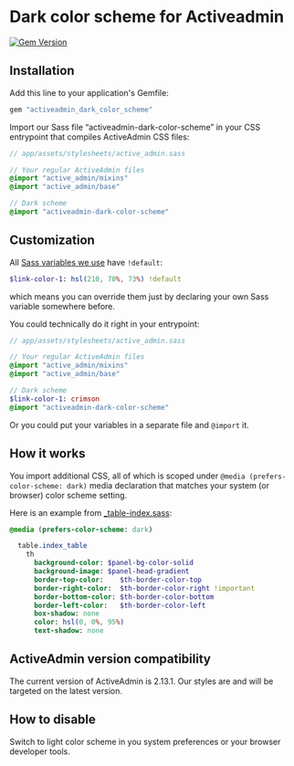 # Dark color scheme for Activeadmin

[![Gem Version](https://badge.fury.io/rb/activeadmin_dark_color_scheme.svg)](https://badge.fury.io/rb/activeadmin_dark_color_scheme)

## Installation

Add this line to your application's Gemfile:

```ruby
gem "activeadmin_dark_color_scheme"
```

Import our Sass file “activeadmin-dark-color-scheme” in your CSS entrypoint that compiles ActiveAdmin CSS files:

```sass
// app/assets/stylesheets/active_admin.sass

// Your regular ActiveAdmin files
@import "active_admin/mixins"
@import "active_admin/base"

// Dark scheme
@import "activeadmin-dark-color-scheme"
```

## Customization

All [Sass variables we use](https://github.com/sergeypedan/activeadmin-dark-color-scheme/blob/master/app/assets/stylesheets/activeadmin-dark-color-scheme/variables/_all.sass) have `!default`:

```sass
$link-color-1: hsl(210, 70%, 73%) !default
```

which means you can override them just by declaring your own Sass variable somewhere before.

You could technically do it right in your entrypoint:

```sass
// app/assets/stylesheets/active_admin.sass

// Your regular ActiveAdmin files
@import "active_admin/mixins"
@import "active_admin/base"

// Dark scheme
$link-color-1: crimson
@import "activeadmin-dark-color-scheme"
```

Or you could put your variables in a separate file and `@import` it.

## How it works

You import additional CSS, all of which is scoped under `@media (prefers-color-scheme: dark)` media declaration that matches your system (or browser) color scheme setting.

Here is an example from [_table-index.sass](https://github.com/sergeypedan/activeadmin-dark-color-scheme/blob/master/app/assets/stylesheets/activeadmin-dark-color-scheme/modules/_table-index.sass):

```sass
@media (prefers-color-scheme: dark)

  table.index_table
    th
      background-color: $panel-bg-color-solid
      background-image: $panel-head-gradient
      border-top-color:    $th-border-color-top
      border-right-color:  $th-border-color-right !important
      border-bottom-color: $th-border-color-bottom
      border-left-color:   $th-border-color-left
      box-shadow: none
      color: hsl(0, 0%, 95%)
      text-shadow: none
```

## ActiveAdmin version compatibility

The current version of ActiveAdmin is 2.13.1. Our styles are and will be targeted on the latest version.

## How to disable

Switch to light color scheme in you system preferences or your browser developer tools.
